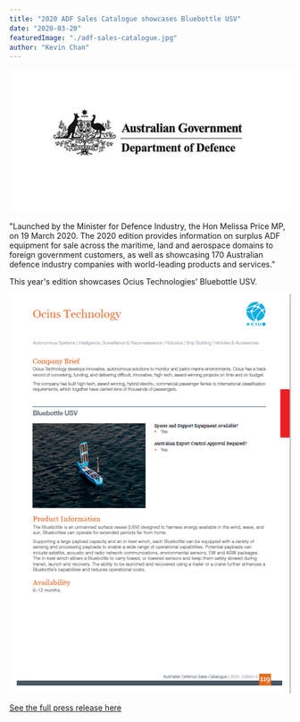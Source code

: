 ```yaml
---
title: "2020 ADF Sales Catalogue showcases Bluebottle USV"
date: "2020-03-20"
featuredImage: "./adf-sales-catalogue.jpg"
author: "Kevin Chan"
---
```



[![Department of Defence: 2020 Australian Defence Sales Catalagoue (13MB PDF)](./aus-dept-of-defence.jpg)](https://www.defence.gov.au/Export/australian-military-sales/documents/Australian-Defence-Sales-Catalogue-2020.pdf#page=121)

"Launched by the Minister for Defence Industry, the Hon Melissa Price MP, on 19 March 2020. The 2020 edition provides information on surplus ADF equipment for sale across the maritime, land and aerospace domains to foreign government customers, as well as showcasing 170 Australian defence industry companies with world-leading products and services."

This year's edition showcases Ocius Technologies' Bluebottle USV.

[![Page 119 of the ADF Sales Catalogue ](./ocius-page.png)](https://www.defence.gov.au/Export/australian-military-sales/documents/Australian-Defence-Sales-Catalogue-2020.pdf#page=121)

[See the full press release here](https://www.defence.gov.au/Export/australian-military-sales/)
